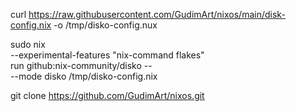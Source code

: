 curl https://raw.githubusercontent.com/GudimArt/nixos/main/disk-config.nix -o /tmp/disko-config.nux

sudo nix \
  --experimental-features "nix-command flakes" \
  run github:nix-community/disko -- \
  --mode disko /tmp/disko-config.nix


git clone https://github.com/GudimArt/nixos.git
